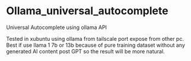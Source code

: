# Ollama_universal_autocomplete
Universal Autocomplete using ollama API

Tested in xubuntu using ollama from tailscale port expose from other pc. Best if use llama 1 7b or 13b because of pure training dataset without any generated AI content post GPT so the result will be more natural.
